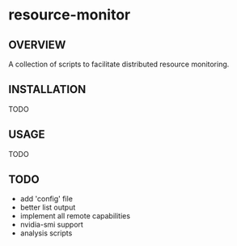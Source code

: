 # resource-monitor
## OVERVIEW
A collection of scripts to facilitate distributed resource monitoring.

## INSTALLATION
TODO

## USAGE
TODO

## TODO
- add 'config' file
- better list output
- implement all remote capabilities
- nvidia-smi support
- analysis scripts
